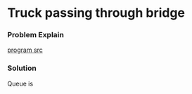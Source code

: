 # Truck passing through bridge

### Problem Explain

[program src](https://programmers.co.kr/learn/courses/30/lessons/42583)

### Solution

Queue is 